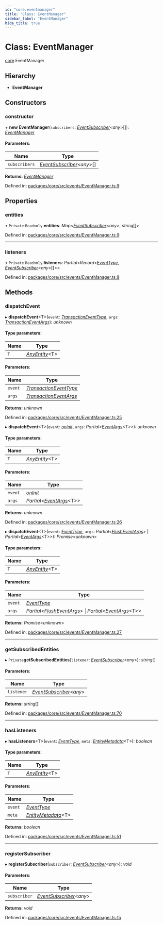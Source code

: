 ```yaml
---
id: "core.eventmanager"
title: "Class: EventManager"
sidebar_label: "EventManager"
hide_title: true
---
```


# Class: EventManager

[core](../modules/core.md).EventManager

## Hierarchy

* **EventManager**

## Constructors

### constructor

\+ **new EventManager**(`subscribers`: [*EventSubscriber*](../interfaces/core.eventsubscriber.md)<*any*\>[]): [*EventManager*](core.eventmanager.md)

#### Parameters:

Name | Type |
------ | ------ |
`subscribers` | [*EventSubscriber*](../interfaces/core.eventsubscriber.md)<*any*\>[] |

**Returns:** [*EventManager*](core.eventmanager.md)

Defined in: [packages/core/src/events/EventManager.ts:9](https://github.com/mikro-orm/mikro-orm/blob/969d4229bd/packages/core/src/events/EventManager.ts#L9)

## Properties

### entities

• `Private` `Readonly` **entities**: *Map*<[*EventSubscriber*](../interfaces/core.eventsubscriber.md)<*any*\>, *string*[]\>

Defined in: [packages/core/src/events/EventManager.ts:9](https://github.com/mikro-orm/mikro-orm/blob/969d4229bd/packages/core/src/events/EventManager.ts#L9)

___

### listeners

• `Private` `Readonly` **listeners**: *Partial*<*Record*<[*EventType*](../enums/core.eventtype.md), [*EventSubscriber*](../interfaces/core.eventsubscriber.md)<*any*\>[]\>\>

Defined in: [packages/core/src/events/EventManager.ts:8](https://github.com/mikro-orm/mikro-orm/blob/969d4229bd/packages/core/src/events/EventManager.ts#L8)

## Methods

### dispatchEvent

▸ **dispatchEvent**<T\>(`event`: [*TransactionEventType*](../modules/core.md#transactioneventtype), `args`: [*TransactionEventArgs*](../interfaces/core.transactioneventargs.md)): *unknown*

#### Type parameters:

Name | Type |
------ | ------ |
`T` | [*AnyEntity*](../modules/core.md#anyentity)<T\> |

#### Parameters:

Name | Type |
------ | ------ |
`event` | [*TransactionEventType*](../modules/core.md#transactioneventtype) |
`args` | [*TransactionEventArgs*](../interfaces/core.transactioneventargs.md) |

**Returns:** *unknown*

Defined in: [packages/core/src/events/EventManager.ts:25](https://github.com/mikro-orm/mikro-orm/blob/969d4229bd/packages/core/src/events/EventManager.ts#L25)

▸ **dispatchEvent**<T\>(`event`: [*onInit*](../enums/core.eventtype.md#oninit), `args`: *Partial*<[*EventArgs*](../interfaces/core.eventargs.md)<T\>\>): *unknown*

#### Type parameters:

Name | Type |
------ | ------ |
`T` | [*AnyEntity*](../modules/core.md#anyentity)<T\> |

#### Parameters:

Name | Type |
------ | ------ |
`event` | [*onInit*](../enums/core.eventtype.md#oninit) |
`args` | *Partial*<[*EventArgs*](../interfaces/core.eventargs.md)<T\>\> |

**Returns:** *unknown*

Defined in: [packages/core/src/events/EventManager.ts:26](https://github.com/mikro-orm/mikro-orm/blob/969d4229bd/packages/core/src/events/EventManager.ts#L26)

▸ **dispatchEvent**<T\>(`event`: [*EventType*](../enums/core.eventtype.md), `args`: *Partial*<[*FlushEventArgs*](../interfaces/core.flusheventargs.md)\> \| *Partial*<[*EventArgs*](../interfaces/core.eventargs.md)<T\>\>): *Promise*<*unknown*\>

#### Type parameters:

Name | Type |
------ | ------ |
`T` | [*AnyEntity*](../modules/core.md#anyentity)<T\> |

#### Parameters:

Name | Type |
------ | ------ |
`event` | [*EventType*](../enums/core.eventtype.md) |
`args` | *Partial*<[*FlushEventArgs*](../interfaces/core.flusheventargs.md)\> \| *Partial*<[*EventArgs*](../interfaces/core.eventargs.md)<T\>\> |

**Returns:** *Promise*<*unknown*\>

Defined in: [packages/core/src/events/EventManager.ts:27](https://github.com/mikro-orm/mikro-orm/blob/969d4229bd/packages/core/src/events/EventManager.ts#L27)

___

### getSubscribedEntities

▸ `Private`**getSubscribedEntities**(`listener`: [*EventSubscriber*](../interfaces/core.eventsubscriber.md)<*any*\>): *string*[]

#### Parameters:

Name | Type |
------ | ------ |
`listener` | [*EventSubscriber*](../interfaces/core.eventsubscriber.md)<*any*\> |

**Returns:** *string*[]

Defined in: [packages/core/src/events/EventManager.ts:70](https://github.com/mikro-orm/mikro-orm/blob/969d4229bd/packages/core/src/events/EventManager.ts#L70)

___

### hasListeners

▸ **hasListeners**<T\>(`event`: [*EventType*](../enums/core.eventtype.md), `meta`: [*EntityMetadata*](core.entitymetadata.md)<T\>): *boolean*

#### Type parameters:

Name | Type |
------ | ------ |
`T` | [*AnyEntity*](../modules/core.md#anyentity)<T\> |

#### Parameters:

Name | Type |
------ | ------ |
`event` | [*EventType*](../enums/core.eventtype.md) |
`meta` | [*EntityMetadata*](core.entitymetadata.md)<T\> |

**Returns:** *boolean*

Defined in: [packages/core/src/events/EventManager.ts:51](https://github.com/mikro-orm/mikro-orm/blob/969d4229bd/packages/core/src/events/EventManager.ts#L51)

___

### registerSubscriber

▸ **registerSubscriber**(`subscriber`: [*EventSubscriber*](../interfaces/core.eventsubscriber.md)<*any*\>): *void*

#### Parameters:

Name | Type |
------ | ------ |
`subscriber` | [*EventSubscriber*](../interfaces/core.eventsubscriber.md)<*any*\> |

**Returns:** *void*

Defined in: [packages/core/src/events/EventManager.ts:15](https://github.com/mikro-orm/mikro-orm/blob/969d4229bd/packages/core/src/events/EventManager.ts#L15)
